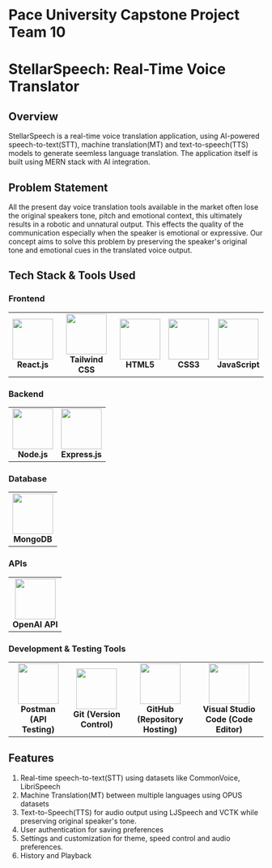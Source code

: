# Pace University Capstone Project Team 10
# **StellarSpeech: Real-Time Voice Translator**
## **Overview**
StellarSpeech is a real-time voice translation application, using AI-powered speech-to-text(STT), machine translation(MT) and text-to-speech(TTS) models to generate seemless language translation. The application itself is built using MERN stack with AI integration.

## **Problem Statement**
All the present day voice translation tools available in the market often lose the original speakers tone, pitch and emotional context, this ultimately results in a robotic and unnatural output. This effects the quality of the communication especially when the speaker is emotional or expressive. Our concept aims to solve this problem by preserving the speaker's original tone and emotional cues in the translated voice output. 
<h2>Tech Stack & Tools Used</h2>

<h3>Frontend</h3>
<table>
  <tr>
    <td align="center">
      <img src="https://cdn.jsdelivr.net/gh/devicons/devicon/icons/react/react-original.svg" width="80"><br>
      <b>React.js</b>
    </td>
    <td align="center">
      <img src="https://cdn.jsdelivr.net/gh/devicons/devicon/icons/tailwindcss/tailwindcss-original.svg" width="80"><br>
      <b>Tailwind CSS</b>
    </td>
    <td align="center">
      <img src="https://cdn.jsdelivr.net/gh/devicons/devicon/icons/html5/html5-original.svg" width="80"><br>
      <b>HTML5</b>
    </td>
    <td align="center">
      <img src="https://cdn.jsdelivr.net/gh/devicons/devicon/icons/css3/css3-original.svg" width="80"><br>
      <b>CSS3</b>
    </td>
    <td align="center">
      <img src="https://cdn.jsdelivr.net/gh/devicons/devicon/icons/javascript/javascript-original.svg" width="80"><br>
      <b>JavaScript</b>
    </td>
  </tr>
</table>

<h3>Backend</h3>
<table>
  <tr>
    <td align="center">
      <img src="https://cdn.jsdelivr.net/gh/devicons/devicon/icons/nodejs/nodejs-original.svg" width="80"><br>
      <b>Node.js</b>
    </td>
    <td align="center">
      <img src="https://cdn.jsdelivr.net/gh/devicons/devicon/icons/express/express-original.svg" width="80"><br>
      <b>Express.js</b>
    </td>
  </tr>
</table>

<h3>Database</h3>
<table>
  <tr>
    <td align="center">
      <img src="https://cdn.jsdelivr.net/gh/devicons/devicon/icons/mongodb/mongodb-original.svg" width="80"><br>
      <b>MongoDB</b>
    </td>
  </tr>
</table>

<h3>APIs</h3>
<table>
  <tr>
    <td align="center">
      <img src="https://encrypted-tbn0.gstatic.com/images?q=tbn:ANd9GcQZsM79GI0kT5O-hdV33M_PsEF_x3_E_7UUCw&s" width="80"><br>
      <b>OpenAI API</b>
    </td>
  </tr>
</table>

<h3>Development & Testing Tools</h3>
<table>
  <tr>
    <td align="center">
      <img src="https://cdn.jsdelivr.net/gh/devicons/devicon/icons/postman/postman-original.svg" width="80"><br>
      <b>Postman (API Testing)</b>
    </td>
    <td align="center">
      <img src="https://cdn.jsdelivr.net/gh/devicons/devicon/icons/git/git-original.svg" width="80"><br>
      <b>Git (Version Control)</b>
    </td>
    <td align="center">
      <img src="https://cdn.jsdelivr.net/gh/devicons/devicon/icons/github/github-original.svg" width="80"><br>
      <b>GitHub (Repository Hosting)</b>
    </td>
    <td align="center">
      <img src="https://cdn.jsdelivr.net/gh/devicons/devicon/icons/vscode/vscode-original.svg" width="80"><br>
      <b>Visual Studio Code (Code Editor)</b>
    </td>
  </tr>
</table>



## **Features**
1. Real-time speech-to-text(STT) using datasets like CommonVoice, LibriSpeech
2. Machine Translation(MT) between multiple languages using OPUS datasets
3. Text-to-Speech(TTS) for audio output using LJSpeech and VCTK while preserving original speaker's tone.
4. User authentication for saving preferences
5. Settings and customization for theme, speed control and audio preferences.
6. History and Playback



